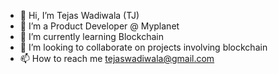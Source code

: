 - 👋 Hi, I’m Tejas Wadiwala (TJ) 
- 👀 I’m a Product Developer @ Myplanet
- 🌱 I’m currently learning Blockchain
- 💞️ I’m looking to collaborate on projects involving blockchain
- 📫 How to reach me tejaswadiwala@gmail.com

<!---
tejaswadiwala/tejaswadiwala is a ✨ special ✨ repository because its `README.md` (this file) appears on your GitHub profile.
You can click the Preview link to take a look at your changes.
--->
